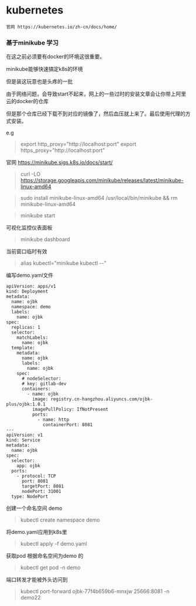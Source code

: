 # kubernetes 

    官网 https://kubernetes.io/zh-cn/docs/home/


### 基于minikube 学习

在这之前必须要有docker的环境这很重要。

minikube能够快速搞定k8s的环境

但是装这玩意也是头疼的一批

由于网络问题，会导致start不起来，网上的一些过时的安装文章会让你带上阿里云的docker的仓库

但是那个仓库已经下载不到对应的镜像了，然后血压就上来了。最后使用代理的方式安装。

e.g
>export http_proxy="http://localhost:port"
>export https_proxy="http://localhost:port"


  官网  https://minikube.sigs.k8s.io/docs/start/

>curl -LO https://storage.googleapis.com/minikube/releases/latest/minikube-linux-amd64

>sudo install minikube-linux-amd64 /usr/local/bin/minikube && rm minikube-linux-amd64

>minikube start

可视化监控仪表面板

> minikube dashboard

当前窗口临时有效

>alias kubectl="minikube kubectl --"

编写demo.yaml文件
```
apiVersion: apps/v1
kind: Deployment
metadata:
  name: ojbk
  namespace: demo
  labels:
    name: ojbk
spec:
  replicas: 1
  selector:
    matchLabels:
      name: ojbk
  template:
    metadata:
      name: ojbk
      labels:
        name: ojbk
    spec:
      # nodeSelector:
      # key: gitlab-dev
      containers:
        - name: ojbk
          image: registry.cn-hangzhou.aliyuncs.com/ojbk-plus/ojbk:1.0.1
          imagePullPolicy: IfNotPresent
          ports:
            - name: http
              containerPort: 8081
---
apiVersion: v1
kind: Service
metadata:
  name: ojbk
spec:
  selector:
    app: ojbk
  ports:
    - protocol: TCP
      port: 8081
      targetPort: 8081
      nodePort: 31001
  type: NodePort

```

创建一个命名空间 demo

>kubectl create namespace demo

将demo.yaml应用到k8s里

>kubectl apply -f demo.yaml


获取pod  根据命名空间为demo 的

> kubectl get pod -n demo
 
端口转发才能被外头访问到
> kubectl port-forward ojbk-77f4b659b6-mnxjw  25666:8081 -n demo22